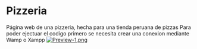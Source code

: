 # Pizzeria
Página web de una pizzeria, hecha para una tienda peruana de pizzas
Para poder ejectuar el codigo primero se necesita crear una conexion mediante Wamp o Xampp
[![Preview-1.png](https://i.postimg.cc/FRBDj34t/Preview-1.png)](https://postimg.cc/MM17wcHt)
